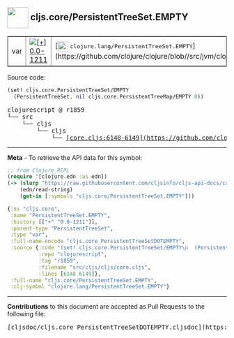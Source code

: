 ## <img width="48px" valign="middle" src="http://i.imgur.com/Hi20huC.png"> cljs.core/PersistentTreeSet.EMPTY

 <table border="1">
<tr>

<td>var</td>
<td><a href="https://github.com/cljsinfo/cljs-api-docs/tree/0.0-1211"><img valign="middle" alt="[+] 0.0-1211" src="https://img.shields.io/badge/+-0.0--1211-lightgrey.svg"></a> </td>
<td>
[<img height="24px" valign="middle" src="http://i.imgur.com/1GjPKvB.png"> <samp>clojure.lang/PersistentTreeSet.EMPTY</samp>](https://github.com/clojure/clojure/blob//src/jvm/clojure/lang/PersistentTreeSet.java)
</td>
</tr>
</table>






Source code:

```clj
(set! cljs.core.PersistentTreeSet/EMPTY
  (PersistentTreeSet. nil cljs.core.PersistentTreeMap/EMPTY 0))
```

 <pre>
clojurescript @ r1859
└── src
    └── cljs
        └── cljs
            └── <ins>[core.cljs:6148-6149](https://github.com/clojure/clojurescript/blob/r1859/src/cljs/cljs/core.cljs#L6148-L6149)</ins>
</pre>


---

__Meta__ - To retrieve the API data for this symbol:

```clj
;; from Clojure REPL
(require '[clojure.edn :as edn])
(-> (slurp "https://raw.githubusercontent.com/cljsinfo/cljs-api-docs/catalog/cljs-api.edn")
    (edn/read-string)
    (get-in [:symbols "cljs.core/PersistentTreeSet.EMPTY"]))
```

```clj
{:ns "cljs.core",
 :name "PersistentTreeSet.EMPTY",
 :history [["+" "0.0-1211"]],
 :parent-type "PersistentTreeSet",
 :type "var",
 :full-name-encode "cljs.core_PersistentTreeSetDOTEMPTY",
 :source {:code "(set! cljs.core.PersistentTreeSet/EMPTY\n  (PersistentTreeSet. nil cljs.core.PersistentTreeMap/EMPTY 0))",
          :repo "clojurescript",
          :tag "r1859",
          :filename "src/cljs/cljs/core.cljs",
          :lines [6148 6149]},
 :full-name "cljs.core/PersistentTreeSet.EMPTY",
 :clj-symbol "clojure.lang/PersistentTreeSet.EMPTY"}

```

---

__Contributions__ to this document are accepted as Pull Requests to the following file:

 <pre>
[cljsdoc/cljs.core_PersistentTreeSetDOTEMPTY.cljsdoc](https://github.com/cljsinfo/cljs-api-docs/blob/master/cljsdoc/cljs.core_PersistentTreeSetDOTEMPTY.cljsdoc)
</pre>


